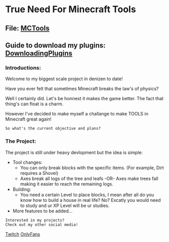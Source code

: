 # True Need For Minecraft Tools

## File: [MCTools](mctools.dsc)
## Guide to download my plugins: [DownloadingPlugins]()

### Introductions:

Welcome to my biggest scale project in denizen to date!

Have you ever felt that sometimes Minecraft breaks the law's of physics?

Well I certainly did. Let's be honnest it makes the game better.
The fact that thing's can float is a charm.

However I've decided to make myself a challange to make TOOLS in Minecraft great again!

```
So what's the current objective and plans?
```

### The Project:

The project is still under heavy devlopment but the idea is simple:
- Tool changes:
    - You can only break blocks with the specific items. (For example, Dirt requires a Shovel)
    - Axes break all logs of the tree and leafs -OR- Axes make trees fall making it easier to reach the remaining logs.
- Building:
    - You need a certain Level to place blocks, I mean after all do you know how to build a house in real life? No? Excatly you would need to study and ur XP Level will be ur studies.
- More features to be added...

```
Interested in my projects?
Check out my other social media!
```
[Twitch](https://twitch.tv/Lhintya)
[OnlyFans](https://onlyfans.com/lhintya)
